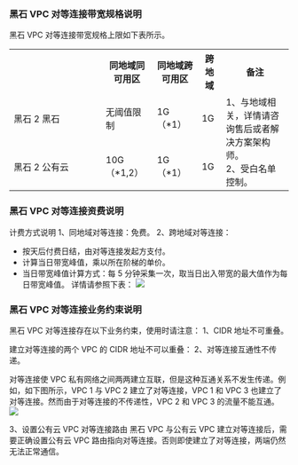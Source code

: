 ### 黑石 VPC 对等连接带宽规格说明
黑石 VPC 对等连接带宽规格上限如下表所示。
<table class="table-striped">
		 <tr>
      <th width="150"></th>
      <th>同地域同可用区</th>
      <th>同地域跨可用区</th>
      <th>跨地域</th>
			<th align="center">备注</th>
   </tr>
	 <tr>
	 <td>黑石 2 黑石</td>
	 <td>无阈值限制</td>
	 <td>1G（*1）</td>
	 <td>1G</td>
	 <td rowspan="2"> 1、与地域相关，详情请咨询售后或者解决方案架构师。 </br>
2、受白名单控制。 </td>
	 </tr>
	 <tr>
	 <td>黑石 2 公有云</td>
	 <td>10G（*1,2）</td>
	 <td>1G（*1）</td>
	 <td>1G</td>
	 </tr>
	 </table>

### 黑石 VPC 对等连接资费说明
计费方式说明
1、同地域对等连接：免费。
2、跨地域对等连接：
- 按天后付费日结，由对等连接发起方支付。
- 计算当日带宽峰值，乘以所在阶梯的单价。
- 当日带宽峰值计算方式：每 5 分钟采集一次，取当日出入带宽的最大值作为每日带宽峰值。
详情请参照下表：
![](https://mc.qcloudimg.com/static/img/c4513a54d56a6398d5907c35b22d9c9d/image.png)

### 黑石 VPC 对等连接业务约束说明
黑石 VPC 对等连接存在以下业务约束，使用时请注意：
1、CIDR 地址不可重叠。

建立对等连接的两个 VPC 的 CIDR 地址不可以重叠：
2、对等连接互通性不传递。

对等连接使 VPC 私有网络之间两两建立互联，但是这种互通关系不发生传递。例如，如下图所示，VPC 1 与 VPC 2 建立了对等连接，VPC 1 和 VPC 3 也建立了对等连接。然而由于对等连接的不传递性，VPC 2 和 VPC 3 的流量不能互通。
![](https://mc.qcloudimg.com/static/img/6b3ebe74a5e780c229a97deabf344eca/image.png)

3、设置公有云 VPC 对等连接路由
黑石 VPC 与公有云 VPC 建立对等连接后，需要正确设置公有云 VPC 路由指向对等连接。否则即使建立了对等连接，两端仍然无法正常通信。
